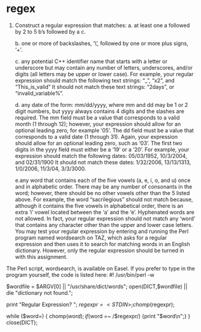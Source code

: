# regex

1. Construct a regular expression that matches:
    a. at least one a followed by 2 to 5 b’s followed by a c.
    
    b. one or more of backslashes, ‘\’, followed by one or more plus signs, ‘+’.
    
    c. any potential C++ identifier name that starts with a letter or underscore but may contain any number of letters, underscores, and/or digits (all letters may be upper or lower case).
    For example, your regular expression should match the following text strings:  “_”, “x2”, and “This_is_valid”  It should not match these text strings: “2days”, or “invalid_variable%”.
    
    d. any date of the form:  mm/dd/yyyy, where mm and dd may be 1 or 2 digit numbers, but yyyy always contains 4 digits and the slashes are required. The mm field must be a value that corresponds to a valid month (1 through 12); however, your expression should allow for an optional leading zero, for example ‘05’.  The dd field must be a value that corresponds to a valid date (1 through 31).  Again, your expression should allow for an optional leading zero, such as ‘03’.  The first two digits in the yyyy field must either be a ‘19’ or a ‘20’.
    For example, your expression should match the following dates: 05/03/1952, 10/3/2004, and 02/31/1900
    It should not match these dates: 1/32/2006, 13/13/1313, 1/0/2006, 11/3/04, 3/3/3000.
    
    e.any word that contains each of the five vowels (a, e, i, o, and u) once and in alphabetic order.  There may be any number of consonants in the word; however, there should be no other vowels other than the 5 listed above.  For example, the word “sacrilegious” should not match because, although it contains the five vowels in alphabetical order, there is an extra ‘i’ vowel located between the ‘a’ and the ‘e’.  Hyphenated words are not allowed.  In fact, your regular expression should not match any ‘word’ that contains any character other than the upper and lower case letters.  You may test your regular expression by entering and running the Perl program named wordsearch on TAZ, which asks for a regular expression and then uses it to search for matching words in an English dictionary.  However, only the regular expression should be turned in with this assignment.


The Perl script, wordsearch, is available on Easel.  If you prefer to type in the program yourself, the code is listed here:
#! /usr/bin/perl -w
 
$wordfile = $ARGV[0] || "/usr/share/dict/words";
open(DICT,$wordfile) || die "dictionary not found.";
 
print "Regular Expression? ";
$regexpr = <STDIN>;
chomp($regexpr);
 
while ($word=<DICT>)
{
   chomp($word);
   if ($word =~ /$regexpr/) {print "$word\n";}
}
close(DICT);
